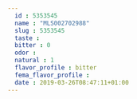 ```yaml
---
  id : 5353545
  name : "MLS002702988"
  slug : 5353545
  taste : 
  bitter : 0
  odor : 
  natural : 1
  flavor_profile : bitter
  fema_flavor_profile : 
  date : 2019-03-26T08:47:11+01:00
---
```



